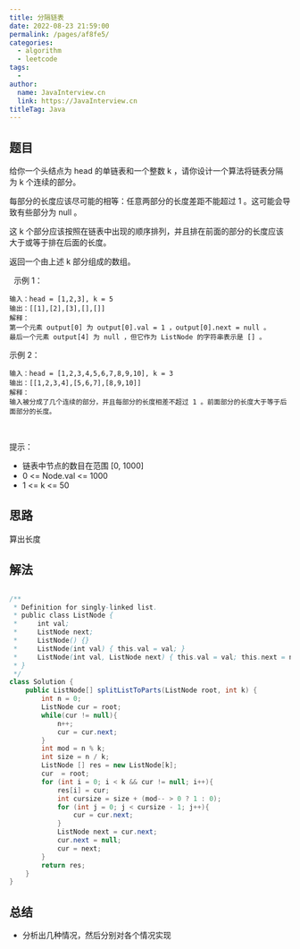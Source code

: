 ```yaml
---
title: 分隔链表
date: 2022-08-23 21:59:00
permalink: /pages/af8fe5/
categories:
  - algorithm
  - leetcode
tags:
  - 
author: 
  name: JavaInterview.cn
  link: https://JavaInterview.cn
titleTag: Java
---
```



## 题目

给你一个头结点为 head 的单链表和一个整数 k ，请你设计一个算法将链表分隔为 k 个连续的部分。

每部分的长度应该尽可能的相等：任意两部分的长度差距不能超过 1 。这可能会导致有些部分为 null 。

这 k 个部分应该按照在链表中出现的顺序排列，并且排在前面的部分的长度应该大于或等于排在后面的长度。

返回一个由上述 k 部分组成的数组。

 
示例 1：


    输入：head = [1,2,3], k = 5
    输出：[[1],[2],[3],[],[]]
    解释：
    第一个元素 output[0] 为 output[0].val = 1 ，output[0].next = null 。
    最后一个元素 output[4] 为 null ，但它作为 ListNode 的字符串表示是 [] 。
示例 2：


    输入：head = [1,2,3,4,5,6,7,8,9,10], k = 3
    输出：[[1,2,3,4],[5,6,7],[8,9,10]]
    解释：
    输入被分成了几个连续的部分，并且每部分的长度相差不超过 1 。前面部分的长度大于等于后面部分的长度。
 

提示：

- 链表中节点的数目在范围 [0, 1000]
- 0 <= Node.val <= 1000
- 1 <= k <= 50



## 思路

算出长度

## 解法
```java

/**
 * Definition for singly-linked list.
 * public class ListNode {
 *     int val;
 *     ListNode next;
 *     ListNode() {}
 *     ListNode(int val) { this.val = val; }
 *     ListNode(int val, ListNode next) { this.val = val; this.next = next; }
 * }
 */
class Solution {
    public ListNode[] splitListToParts(ListNode root, int k) {
        int n = 0;
        ListNode cur = root;
        while(cur != null){
            n++;
            cur = cur.next;
        }
        int mod = n % k;
        int size = n / k;
        ListNode [] res = new ListNode[k];
        cur  = root;
        for (int i = 0; i < k && cur != null; i++){
            res[i] = cur;
            int cursize = size + (mod-- > 0 ? 1 : 0);
            for (int j = 0; j < cursize - 1; j++){
                cur = cur.next;
            }
            ListNode next = cur.next;
            cur.next = null;
            cur = next;
        }
        return res;
    }
}
```

## 总结

- 分析出几种情况，然后分别对各个情况实现 
